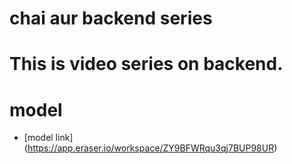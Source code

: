 # chai aur backend series

# This is video series on backend.

# model

- [model link] (https://app.eraser.io/workspace/ZY9BFWRqu3qj7BUP98UR)
